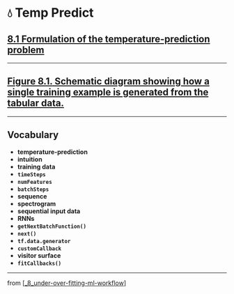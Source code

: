 # 💧 Temp Predict

## [**8.1** Formulation of the temperature-prediction problem](https://livebook.manning.com/book/deep-learning-with-javascript/chapter-8/6)

---

## [**Figure 8.1.** Schematic diagram showing how a single training example is generated from the tabular data.](https://livebook.manning.com/book/deep-learning-with-javascript/chapter-8/ch08fig01)

---

## **Vocabulary**

- **temperature-prediction**
- **intuition**
- **training data**
- **`timeSteps`**
- **`numFeatures`**
- **`batchSteps`**
- **sequence**
- **spectrogram**
- **sequential input data**
- **RNNs**
- **`getNextBatchFunction()`**
- **`next()`**
- **`tf.data.generator`**
- **`customCallback`**
- **visitor surface**
- **`fitCallbacks()`**

---

from [[_8_under-over-fitting-ml-workflow]]

[//begin]: # "Autogenerated link references for markdown compatibility"
[_8_under-over-fitting-ml-workflow]: ../_8_under-over-fitting-ml-workflow.md "💧 Under Over Fitting ML Workflow"
[//end]: # "Autogenerated link references"
